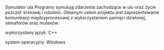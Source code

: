 Symulator ula
Programy symulują zdarzenia zachodzące w ulu oraz życie pszczół: królowej i robotnic. 
Głównym celem projektu jest zaprezentowanie komunikacji międzyprocesowej z wykorzystaniem pamięci dzielonej, semaforów oraz mutexów.

wykorzystany język: C++

system operacyjny: Windows
